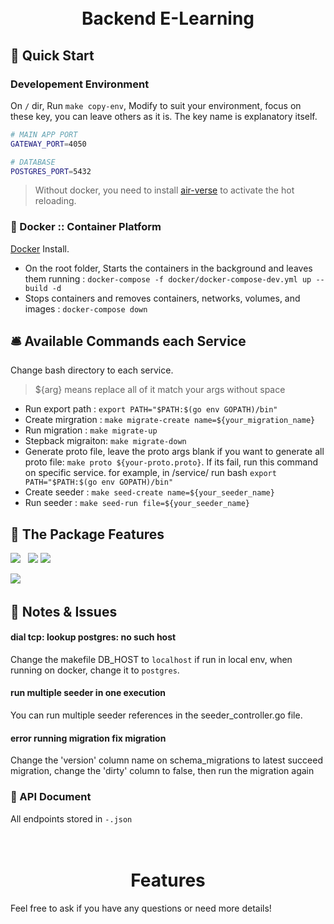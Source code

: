 <h1 align="center">
    <br>
  Backend E-Learning
  <br>
</h1>

## 🚀 Quick Start
### Developement Environment
On `/` dir, Run `make copy-env`, Modify to suit your environment, focus on these key, you can leave others as it is. The key name is explanatory itself.
```bash
# MAIN APP PORT
GATEWAY_PORT=4050

# DATABASE
POSTGRES_PORT=5432
```

> Without docker, you need to install [air-verse](https://github.com/air-verse/air) to activate the hot reloading.

### 🐳 Docker :: Container Platform

[Docker](https://docs.docker.com/get-docker/) Install.

- On the root folder, Starts the containers in the background and leaves them running : `docker-compose -f docker/docker-compose-dev.yml up --build -d`
- Stops containers and removes containers, networks, volumes, and images : `docker-compose down`

## 🛎 Available Commands each Service

Change bash directory to each service.
> ${arg} means replace all of it match your args without space
- Run export path : `export PATH="$PATH:$(go env GOPATH)/bin"`
- Create mirgration : `make migrate-create name=${your_migration_name}`
- Run migration : `make migrate-up`
- Stepback migraiton: `make migrate-down`
- Generate proto file, leave the proto args blank if you want to generate all proto file: `make proto ${your-proto.proto}`. If its fail, run this command on specific service. for example, in /service/ run bash `export PATH="$PATH:$(go env GOPATH)/bin"`
- Create seeder : `make seed-create name=${your_seeder_name}`
- Run seeder : `make seed-run file=${your_seeder_name}`

## 💎 The Package Features

<p>
  <img src="https://img.shields.io/badge/-Docker-2496ED?style=for-the-badge&logo=Docker&logoColor=fff" />&nbsp;&nbsp;
  <img src="https://img.shields.io/badge/-NGINX-269539?style=for-the-badge&logo=NGINX&logoColor=fff" />
  <img src="https://img.shields.io/badge/-Go-1185F4?style=for-the-badge&logo=Go&logoColor=fff" />
</p>
<p>
<img src="https://img.shields.io/badge/-PostgreSQL-336791?style=for-the-badge&logo=PostgreSQL&logoColor=fff" />&nbsp;&nbsp;
</p>

## 📔 Notes & Issues

#### dial tcp: lookup postgres: no such host
Change the makefile DB_HOST to `localhost` if run in local env, when running on docker, change it to `postgres`.

#### run multiple seeder in one execution
You can run multiple seeder references in the seeder_controller.go file.

#### error running migration fix migration
Change the 'version' column name on schema_migrations to latest succeed migration, change the 'dirty' column to false, then run the migration again

### 📗 API Document
All endpoints stored in  `-.json`

<h1 align="center">
    <br>
  Features
  <br>
</h1>

Feel free to ask if you have any questions or need more details!


